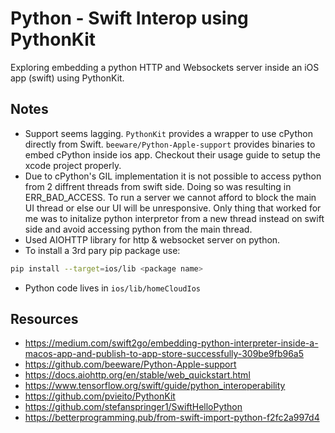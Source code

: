 # Python - Swift Interop using PythonKit

Exploring embedding a python HTTP and Websockets server inside an iOS app (swift) using PythonKit.

## Notes

- Support seems lagging. `PythonKit` provides a wrapper to use cPython directly from Swift. `beeware/Python-Apple-support` provides binaries to embed cPython inside ios app. Checkout their usage guide to setup the xcode project properly.
- Due to cPython's GIL implementation it is not possible to access python from 2 diffrent threads from swift side. Doing so was resulting in ERR_BAD_ACCESS. To run a server we cannot afford to block the main UI thread or else our UI will be unresponsive. Only thing that worked for me was to initalize python interpretor from a new thread instead on swift side and avoid accessing python from the main thread.
- Used AIOHTTP library for http & websocket server on python.
- To install a 3rd pary pip package use:

```bash
pip install --target=ios/lib <package name>
```
- Python code lives in `ios/lib/homeCloudIos`

## Resources

- https://medium.com/swift2go/embedding-python-interpreter-inside-a-macos-app-and-publish-to-app-store-successfully-309be9fb96a5
- https://github.com/beeware/Python-Apple-support
- https://docs.aiohttp.org/en/stable/web_quickstart.html
- https://www.tensorflow.org/swift/guide/python_interoperability
- https://github.com/pvieito/PythonKit
- https://github.com/stefanspringer1/SwiftHelloPython
- https://betterprogramming.pub/from-swift-import-python-f2fc2a997d4

